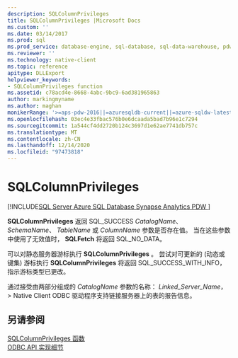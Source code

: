 ```yaml
---
description: SQLColumnPrivileges
title: SQLColumnPrivileges |Microsoft Docs
ms.custom: ''
ms.date: 03/14/2017
ms.prod: sql
ms.prod_service: database-engine, sql-database, sql-data-warehouse, pdw
ms.reviewer: ''
ms.technology: native-client
ms.topic: reference
apitype: DLLExport
helpviewer_keywords:
- SQLColumnPrivileges function
ms.assetid: c78acd4e-8668-4abc-9bc9-6ad381965863
author: markingmyname
ms.author: maghan
monikerRange: '>=aps-pdw-2016||=azuresqldb-current||=azure-sqldw-latest||>=sql-server-2016||>=sql-server-linux-2017||=azuresqldb-mi-current'
ms.openlocfilehash: 03ec4e33fbac576b0e6dcaada5bad7b96e1c7294
ms.sourcegitcommit: 1a544cf4dd2720b124c3697d1e62ae7741db757c
ms.translationtype: MT
ms.contentlocale: zh-CN
ms.lasthandoff: 12/14/2020
ms.locfileid: "97473818"
---
```

# <a name="sqlcolumnprivileges"></a>SQLColumnPrivileges
[!INCLUDE[SQL Server Azure SQL Database Synapse Analytics PDW ](../../includes/applies-to-version/sql-asdb-asdbmi-asa-pdw.md)]

  **SQLColumnPrivileges** 返回 SQL_SUCCESS *CatalogName*、 *SchemaName*、 *TableName* 或 *ColumnName* 参数是否存在值。 当在这些参数中使用了无效值时， **SQLFetch** 将返回 SQL_NO_DATA。  
  
 可以对静态服务器游标执行 **SQLColumnPrivileges** 。 尝试对可更新的 (动态或键集) 游标执行 **SQLColumnPrivileges** 将返回 SQL_SUCCESS_WITH_INFO，指示游标类型已更改。  
  
 通过接受由两部分组成的 *CatalogName* 参数的名称： *Linked_Server_Name*，> Native Client ODBC 驱动程序支持链接服务器上的表的报告信息。  
  
## <a name="see-also"></a>另请参阅  
 [SQLColumnPrivileges 函数](../../odbc/reference/syntax/sqlcolumnprivileges-function.md)   
 [ODBC API 实现细节](../../relational-databases/native-client-odbc-api/odbc-api-implementation-details.md)  
  
